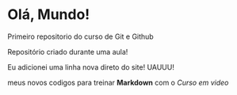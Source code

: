 # Olá, Mundo!
 Primeiro repositorio do curso de Git e Github
 

 Repositório criado durante uma aula!
 
 Eu adicionei uma linha nova direto do site! UAUUU!

meus novos codigos para treinar **Markdown** com o *Curso em video*
